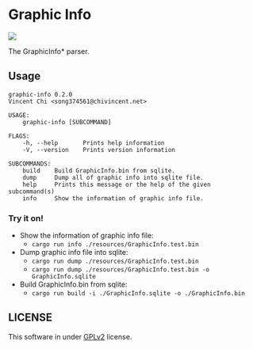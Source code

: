 # Graphic Info
![](https://github.com/x-gate/graphic-info/workflows/Rust/badge.svg)

The GraphicInfo* parser.

## Usage

```
graphic-info 0.2.0
Vincent Chi <song374561@chivincent.net>

USAGE:
    graphic-info [SUBCOMMAND]

FLAGS:
    -h, --help       Prints help information
    -V, --version    Prints version information

SUBCOMMANDS:
    build    Build GraphicInfo.bin from sqlite.
    dump     Dump all of graphic info into sqlite file.
    help     Prints this message or the help of the given subcommand(s)
    info     Show the information of graphic info file.
```

### Try it on! 

- Show the information of graphic info file:
    - `cargo run info ./resources/GraphicInfo.test.bin`
- Dump graphic info file into sqlite:
    - `cargo run dump ./resources/GraphicInfo.test.bin`
    - `cargo run dump ./resources/GraphicInfo.test.bin -o GraphicInfo.sqlite`
- Build GraphicInfo.bin from sqlite:
    - `cargo run build -i ./GraphicInfo.sqlite -o ./GraphicInfo.bin`

## LICENSE

This software in under [GPLv2](https://www.gnu.org/licenses/old-licenses/gpl-2.0.html) license.